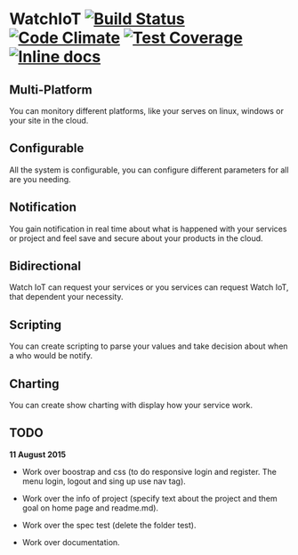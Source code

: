 WatchIoT [![Build Status](https://travis-ci.org/gorums/WatchIoT.svg)](https://travis-ci.org/gorums/WatchIoT) [![Code Climate](https://codeclimate.com/github/gorums/WatchIoT/badges/gpa.svg)](https://codeclimate.com/github/gorums/WatchIoT) [![Test Coverage](https://codeclimate.com/github/gorums/WatchIoT/badges/coverage.svg)](https://codeclimate.com/github/gorums/WatchIoT/coverage) [![Inline docs](http://inch-ci.org/github/gorums/watchiot.svg?branch=master)](http://inch-ci.org/github/gorums/watchiot)
==



Multi-Platform
--

You can monitory different platforms, like your serves on linux, windows or your site in the cloud.

Configurable
--

All the system is configurable, you can configure different parameters for all are you needing.

Notification
--

You gain notification in real time about what is happened with your services or project and feel save and secure about your products in the cloud.

Bidirectional
--

Watch IoT can request your services or you services can request Watch IoT, that dependent your necessity.

Scripting
--

You can create scripting to parse your values and take decision about when a who would be notify.

Charting
--

You can create show charting with display how your service work.


TODO
--

**11 August 2015**

- Work over boostrap and css (to do responsive login and register. The menu login, logout and sing up use nav tag).

- Work over the info of project (specify text about the project and them goal on home page and readme.md).

- Work over the spec test (delete the folder test).

- Work over documentation.
